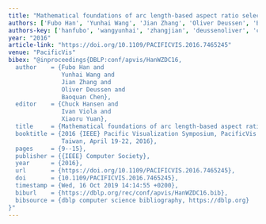```yaml
---
title: "Mathematical foundations of arc length-based aspect ratio selection"
authors: ['Fubo Han', 'Yunhai Wang', 'Jian Zhang', 'Oliver Deussen', 'Baoquan Chen']
authors-key: ['hanfubo', 'wangyunhai', 'zhangjian', 'deussenoliver', 'chenbaoquan']
year: "2016"
article-link: "https://doi.org/10.1109/PACIFICVIS.2016.7465245"
venue: "PacificVis"
bibex: "@inproceedings{DBLP:conf/apvis/HanWZDC16,
  author    = {Fubo Han and
               Yunhai Wang and
               Jian Zhang and
               Oliver Deussen and
               Baoquan Chen},
  editor    = {Chuck Hansen and
               Ivan Viola and
               Xiaoru Yuan},
  title     = {Mathematical foundations of arc length-based aspect ratio selection},
  booktitle = {2016 {IEEE} Pacific Visualization Symposium, PacificVis 2016, Taipei,
               Taiwan, April 19-22, 2016},
  pages     = {9--15},
  publisher = {{IEEE} Computer Society},
  year      = {2016},
  url       = {https://doi.org/10.1109/PACIFICVIS.2016.7465245},
  doi       = {10.1109/PACIFICVIS.2016.7465245},
  timestamp = {Wed, 16 Oct 2019 14:14:55 +0200},
  biburl    = {https://dblp.org/rec/conf/apvis/HanWZDC16.bib},
  bibsource = {dblp computer science bibliography, https://dblp.org}
}"
---
```

